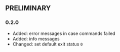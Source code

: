 ## PRELIMINARY ##

### 0.2.0 ###

* Added: error messages in case commands failed
* Added: info messages
* Changed: set default exit status `0`